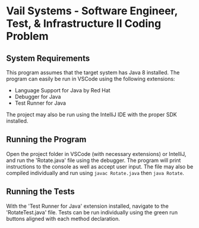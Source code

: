 # Vail Systems - Software Engineer, Test, & Infrastructure II Coding Problem

## System Requirements
This program assumes that the target system has Java 8 installed. The program can easily be run in VSCode using the 
following extensions:
- Language Support for Java by Red Hat
- Debugger for Java
- Test Runner for Java

The project may also be run using the IntelliJ IDE with the proper SDK installed.

## Running the Program
Open the project folder in VSCode (with necessary extensions) or IntelliJ, and run the 'Rotate.java' file using the debugger. The program will print instructions to the console as
well as accept user input. The file may also be compiled individually and run using ```javac Rotate.java``` then ```java Rotate```.

## Running the Tests
With the 'Test Runner for Java' extension installed, navigate to the 'RotateTest.java' file. Tests can be run individually using the green run buttons aligned
with each method declaration.
